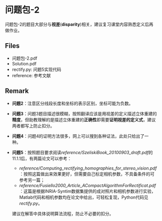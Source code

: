 # 问题包-2
问题包-2的题目大部分与**视差**(**disparity**)相关，建议复习课堂内容熟悉定义后再做作业。

## Files
- 问题包-2.pdf
- Solution.pdf
- rectify.py: 问题5实现代码
- reference: 参考文献

## Remark
- **问题2**：注意区分线段长度和坐标的表示区别，坐标可能为负数。
- **问题3**：问题3题目描述很模糊，按照翻译应该是用视差的定义描述立体重建的**精度**，但助教理解的是描述立体重建的**正确性**即需要**证明视差的定义式**，建议两者都写上防止扣分。
- **问题4**：问题4的证明方法很多，网上可以搜到各种证法，此处只给出了一种。
- **问题5**：按照题目要求阅读*reference/SzeliskiBook_20100903_draft.pdf*的11.1.1后，有两篇论文可以参考：
  - *reference/Computing_rectifying_homographies_for_stereo_vision.pdf*：按照这篇做出来效果更好，但需要自己标定相机参数，不具备条件的可参考另一篇；
  - *reference/Fusiello2000_Article_ACompactAlgorithmForRectificat.pdf*：这篇是根据INRIA-Syntim数据集提供的成对照片和相机参数进行实验，Matlab代码和相机参数均在论文中给出，可轻松复现，Python代码见*rectify.py*。

  建议在解答中具体说明算法流程，防止不必要的扣分。
